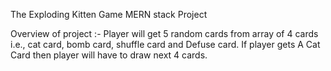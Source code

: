 The Exploding Kitten Game MERN stack Project

Overview of project :- Player will get 5 random cards from array of 4 cards i.e., cat card, bomb card, shuffle card and Defuse card. If player gets 
A Cat Card then player will have to draw next 4 cards.
